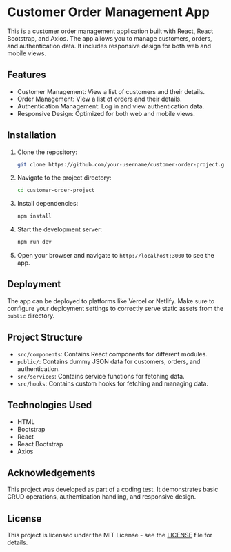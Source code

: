# Customer Order Management App

This is a customer order management application built with React, React Bootstrap, and Axios. The app allows you to manage customers, orders, and authentication data. It includes responsive design for both web and mobile views.

## Features

- Customer Management: View a list of customers and their details.
- Order Management: View a list of orders and their details.
- Authentication Management: Log in and view authentication data.
- Responsive Design: Optimized for both web and mobile views.

## Installation

1. Clone the repository:

   ```sh
   git clone https://github.com/your-username/customer-order-project.git
   ```

2. Navigate to the project directory:

   ```sh
   cd customer-order-project
   ```

3. Install dependencies:

   ```sh
   npm install
   ```

4. Start the development server:

   ```sh
   npm run dev
   ```

5. Open your browser and navigate to `http://localhost:3000` to see the app.

## Deployment

The app can be deployed to platforms like Vercel or Netlify. Make sure to configure your deployment settings to correctly serve static assets from the `public` directory.

## Project Structure

- `src/components`: Contains React components for different modules.
- `public/`: Contains dummy JSON data for customers, orders, and authentication.
- `src/services`: Contains service functions for fetching data.
- `src/hooks`: Contains custom hooks for fetching and managing data.

## Technologies Used

- HTML
- Bootstrap
- React
- React Bootstrap
- Axios

## Acknowledgements

This project was developed as part of a coding test. It demonstrates basic CRUD operations, authentication handling, and responsive design.

## License

This project is licensed under the MIT License - see the [LICENSE](LICENSE) file for details.
